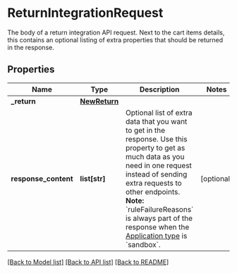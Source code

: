 # ReturnIntegrationRequest

The body of a return integration API request. Next to the cart items details, this contains an optional listing of extra properties that should be returned in the response.
## Properties
Name | Type | Description | Notes
------------ | ------------- | ------------- | -------------
**_return** | [**NewReturn**](NewReturn.md) |  | 
**response_content** | **list[str]** | Optional list of extra data that you want to get in the response. Use this property to get as much data as you need in one request instead of sending extra requests to other endpoints.  **Note:** &#x60;ruleFailureReasons&#x60; is always part of the response when the [Application type](https://docs.talon.one/docs/product/applications/overview#application-types) is &#x60;sandbox&#x60;.  | [optional] 

[[Back to Model list]](../README.md#documentation-for-models) [[Back to API list]](../README.md#documentation-for-api-endpoints) [[Back to README]](../README.md)


